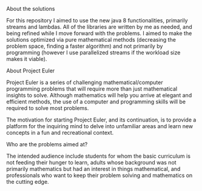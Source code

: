 
About the solutions

For this repository I aimed to use the new java 8 functionalities, primarily streams and lambdas.
All of the libraries are written by me as needed, and being refined while I move forward with the problems.
I aimed to make the solutions optimized via pure mathematical methods (decreasing the problem space,
finding a faster algorithm) and not primarily by programming (however I use parallelized streams if the
workload size makes it viable).

About Project Euler

Project Euler is a series of challenging mathematical/computer programming problems that will require more
than just mathematical insights to solve. Although mathematics will help you arrive at elegant and efficient methods,
the use of a computer and programming skills will be required to solve most problems.

The motivation for starting Project Euler, and its continuation, is to provide a platform for the inquiring mind to
delve into unfamiliar areas and learn new concepts in a fun and recreational context.

Who are the problems aimed at?

The intended audience include students for whom the basic curriculum is not feeding their hunger to learn,
adults whose background was not primarily mathematics but had an interest in things mathematical,
and professionals who want to keep their problem solving and mathematics on the cutting edge.
